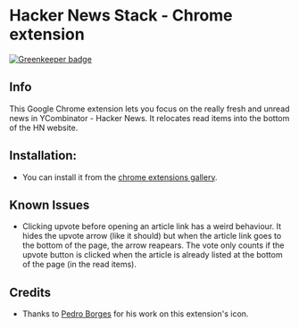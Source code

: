 # Hacker News Stack - Chrome extension

[![Greenkeeper badge](https://badges.greenkeeper.io/rogeriopvl/hnstack.svg)](https://greenkeeper.io/)

## Info
This Google Chrome extension lets you focus on the really fresh and unread news in YCombinator - Hacker News. It relocates read items into the bottom of the HN website.

## Installation:

- You can install it from the [chrome extensions gallery](https://chrome.google.com/webstore/detail/jcdfcpjmfpbnimkdackbcmdgdpoeklio).

## Known Issues
- Clicking upvote before opening an article link has a weird behaviour. It hides the upvote arrow (like it should) but when the article link goes to the bottom of the page, the arrow reapears. The vote only counts if the upvote button is clicked when the article is already listed at the bottom of the page (in the read items).

## Credits
- Thanks to [Pedro Borges](http://pedroborgesdesign.com) for his work on this extension's icon.
